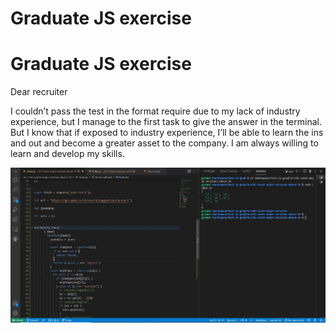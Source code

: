 # Graduate JS exercise

# Graduate JS exercise

Dear recruiter 

I couldn’t pass the test in the format require due to my lack of industry experience, but I manage to the first task to give the answer in the terminal. But I know that if exposed to industry experience, I’ll be able to learn the ins and out and become a greater asset to the company. I am always willing to learn and develop my skills.

![Task1](task1.JPG)